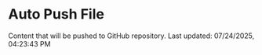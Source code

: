 # Auto Push File

Content that will be pushed to GitHub repository.
Last updated: 07/24/2025, 04:23:43 PM